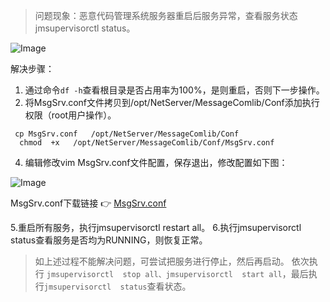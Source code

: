 > 问题现象：恶意代码管理系统服务器重启后服务异常，查看服务状态 jmsupervisorctl status。

![Image](https://github.com/user-attachments/assets/5e893d13-36a6-4c01-8613-3c828a02d6e6)

解决步骤：

1. 通过命令`df -h`查看根目录是否占用率为100%，是则重启，否则下一步操作。
2. 将MsgSrv.conf文件拷贝到/opt/NetServer/MessageComlib/Conf添加执行权限（root用户操作）。
 ```
  cp MsgSrv.conf   /opt/NetServer/MessageComlib/Conf
   chmod  +x   /opt/NetServer/MessageComlib/Conf/MsgSrv.conf
```
4. 编辑修改vim MsgSrv.conf文件配置，保存退出，修改配置如下图：

![Image](https://github.com/user-attachments/assets/d7c3667f-344b-427f-98ff-eb21e55f0028)

MsgSrv.conf下载链接 :point_right: [MsgSrv.conf](https://www.123865.com/s/aV6VVv-ZELHd)

5.重启所有服务，执行jmsupervisorctl restart all。
6.执行jmsupervisorctl status查看服务是否均为RUNNING，则恢复正常。

> 如上述过程不能解决问题，可尝试把服务进行停止，然后再启动。
>依次执行 `jmsupervisorctl  stop all、jmsupervisorctl  start all`，最后执行`jmsupervisorctl  status`查看状态。